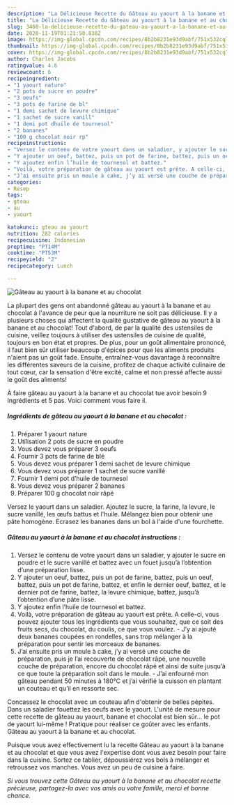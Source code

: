 ```yaml
---
description: "La Délicieuse Recette du Gâteau au yaourt à la banane et au chocolat"
title: "La Délicieuse Recette du Gâteau au yaourt à la banane et au chocolat"
slug: 3460-la-delicieuse-recette-du-gateau-au-yaourt-a-la-banane-et-au-chocolat
date: 2020-11-19T01:21:50.838Z
image: https://img-global.cpcdn.com/recipes/8b2b8231e93d9abf/751x532cq70/gateau-au-yaourt-a-la-banane-et-au-chocolat-photo-principale-de-la-recette.jpg
thumbnail: https://img-global.cpcdn.com/recipes/8b2b8231e93d9abf/751x532cq70/gateau-au-yaourt-a-la-banane-et-au-chocolat-photo-principale-de-la-recette.jpg
cover: https://img-global.cpcdn.com/recipes/8b2b8231e93d9abf/751x532cq70/gateau-au-yaourt-a-la-banane-et-au-chocolat-photo-principale-de-la-recette.jpg
author: Charles Jacobs
ratingvalue: 4.6
reviewcount: 6
recipeingredient:
- "1 yaourt nature"
- "2 pots de sucre en poudre"
- "3 oeufs"
- "3 pots de farine de bl"
- "1 demi sachet de levure chimique"
- "1 sachet de sucre vanill"
- "1 demi pot dhuile de tournesol"
- "2 bananes"
- "100 g chocolat noir rp"
recipeinstructions:
- "Versez le contenu de votre yaourt dans un saladier, y ajouter le sucre en poudre et le sucre vanillé et battez avec un fouet jusqu’à l’obtention d’une préparation lisse."
- "Y ajouter un oeuf, battez, puis un pot de farine, battez, puis un oeuf, battez, puis un pot de farine, battez, et enfin le dernier oeuf, battez, et le dernier pot de farine, battez, la levure chimique, battez, jusqu’à l’obtention d’une pâte lisse."
- "Y ajoutez enfin l’huile de tournesol et battez."
- "Voilà, votre préparation de gâteau au yaourt est prête. A celle-ci, vous pouvez ajouter tous les ingrédients que vous souhaitez, que ce soit des fruits secs, du chocolat, du coulis, ce que vous voulez.  J’y ai ajouté deux bananes coupées en rondelles, sans trop mélanger à la préparation pour sentir les morceaux de bananes."
- "J’ai ensuite pris un moule à cake, j’y ai versé une couche de préparation, puis je l’ai recouverte de chocolat râpé, une nouvelle couche de préparation, encore du chocolat râpé et ainsi de suite jusqu’à ce que toute la préparation soit dans le moule. J’ai enfourné mon gâteau pendant 50 minutes à 180°C et j’ai vérifié la cuisson en plantant un couteau et qu’il en ressorte sec."
categories:
- Resep
tags:
- gteau
- au
- yaourt

katakunci: gteau au yaourt 
nutrition: 282 calories
recipecuisine: Indonesian
preptime: "PT14M"
cooktime: "PT53M"
recipeyield: "2"
recipecategory: Lunch

---
```



![Gâteau au yaourt à la banane et au chocolat](https://img-global.cpcdn.com/recipes/8b2b8231e93d9abf/751x532cq70/gateau-au-yaourt-a-la-banane-et-au-chocolat-photo-principale-de-la-recette.jpg)

La plupart des gens ont abandonné gâteau au yaourt à la banane et au chocolat à l'avance de peur que la nourriture ne soit pas délicieuse. Il y a plusieurs choses qui affectent la qualité gustative de gâteau au yaourt à la banane et au chocolat! Tout d'abord, de par la qualité des ustensiles de cuisine, veillez toujours à utiliser des ustensiles de cuisine de qualité, toujours en bon état et propres. De plus, pour un goût alimentaire prononcé, il faut bien sûr utiliser beaucoup d'épices pour que les aliments produits n'aient pas un goût fade. Ensuite, entraînez-vous davantage à reconnaître les différentes saveurs de la cuisine, profitez de chaque activité culinaire de tout cœur, car la sensation d'être excité, calme et non pressé affecte aussi le goût des aliments!

<!--inarticleads1-->

À faire gâteau au yaourt à la banane et au chocolat tue avoir besoin 9 Ingrédients et 5 pas. Voici comment vous faire il.

##### Ingrédients de gâteau au yaourt à la banane et au chocolat :

1. Préparer 1 yaourt nature
1. Utilisation 2 pots de sucre en poudre
1. Vous devez vous préparer 3 oeufs
1. Fournir 3 pots de farine de blé
1. Vous devez vous préparer 1 demi sachet de levure chimique
1. Vous devez vous préparer 1 sachet de sucre vanillé
1. Fournir 1 demi pot d’huile de tournesol
1. Vous devez vous préparer 2 bananes
1. Préparer 100 g chocolat noir râpé


Versez le yaourt dans un saladier. Ajoutez le sucre, la farine, la levure, le sucre vanillé, les œufs battus et l&#39;huile. Mélangez bien pour obtenir une pâte homogène. Ecrasez les bananes dans un bol à l&#39;aide d&#39;une fourchette. 

<!--inarticleads2-->

##### Gâteau au yaourt à la banane et au chocolat instructions :

1. Versez le contenu de votre yaourt dans un saladier, y ajouter le sucre en poudre et le sucre vanillé et battez avec un fouet jusqu’à l’obtention d’une préparation lisse.
1. Y ajouter un oeuf, battez, puis un pot de farine, battez, puis un oeuf, battez, puis un pot de farine, battez, et enfin le dernier oeuf, battez, et le dernier pot de farine, battez, la levure chimique, battez, jusqu’à l’obtention d’une pâte lisse.
1. Y ajoutez enfin l’huile de tournesol et battez.
1. Voilà, votre préparation de gâteau au yaourt est prête. A celle-ci, vous pouvez ajouter tous les ingrédients que vous souhaitez, que ce soit des fruits secs, du chocolat, du coulis, ce que vous voulez.  - J’y ai ajouté deux bananes coupées en rondelles, sans trop mélanger à la préparation pour sentir les morceaux de bananes.
1. J’ai ensuite pris un moule à cake, j’y ai versé une couche de préparation, puis je l’ai recouverte de chocolat râpé, une nouvelle couche de préparation, encore du chocolat râpé et ainsi de suite jusqu’à ce que toute la préparation soit dans le moule. - J’ai enfourné mon gâteau pendant 50 minutes à 180°C et j’ai vérifié la cuisson en plantant un couteau et qu’il en ressorte sec.


Concassez le chocolat avec un couteau afin d&#39;obtenir de belles pépites. Dans un saladier fouettez les oeufs avec le yaourt. L&#39;unité de mesure pour cette recette de gâteau au yaourt, banane et chocolat est bien sûr… le pot de yaourt lui-même ! Pratique pour réaliser ce goûter avec les enfants. Gâteau au yaourt à la banane et au chocolat. 

<!--inarticleads1-->

<p>
Puisque vous avez effectivement lu la recette Gâteau au yaourt à la banane et au chocolat et que vous avez l'expertise dont vous avez besoin pour faire dans la cuisine. Sortez ce tablier, dépoussiérez vos bols à mélanger et retroussez vos manches. Vous avez un peu de cuisine à faire.
</p>

<p>
<i>Si vous trouvez cette Gâteau au yaourt à la banane et au chocolat recette précieuse, partagez-la avec vos amis ou votre famille, merci et bonne chance.</i>
</p>
